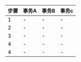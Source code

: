 
   步骤 | 	事务A	| 事务B     | 事务c       
   ----|   ------   |  ---     |  ----
   1   |    -       |   -      |   -    
   2   | 	-       |   -      |   -		
   3   | 	-       |   -      |   -   
   4   | 	-       |   -      |   -   
   4   | 	-       |   -      |   -		
